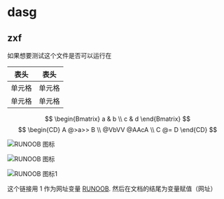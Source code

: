 # dasg

## zxf

如果想要测试这个文件是否可以运行在

|  表头   | 表头  |
|:----:|:----:|
| 单元格  | 单元格 |
| 单元格  | 单元格 |

$$
\begin{Bmatrix}
   a & b \\
   c & d
\end{Bmatrix}
$$
$$
\begin{CD}
   A @>a>> B \\
@VbVV @AAcA \\
   C @= D
\end{CD}
$$

![RUNOOB 图标](https://static.jyshare.com/images/runoob-logo.png)

![RUNOOB 图标](https://w.wallhaven.cc/full/we/wallhaven-werdv6.png)

![RUNOOB 图标1](https://mmbiz.qpic.cn/sz_mmbiz_jpg/jA71QlwO2LhlNYer92QajetzoFSl6rKoxzLqXT2E3I9xF53j9lDex9gtL2nJeugwNwtQT6KQ98LIELKnzHDkeQ/640?wx_fmt=jpeg)

这个链接用 1 作为网址变量 [RUNOOB][1].
然后在文档的结尾为变量赋值（网址）

[1]: https://w.wallhaven.cc/full/we/wallhaven-werdv6.png
